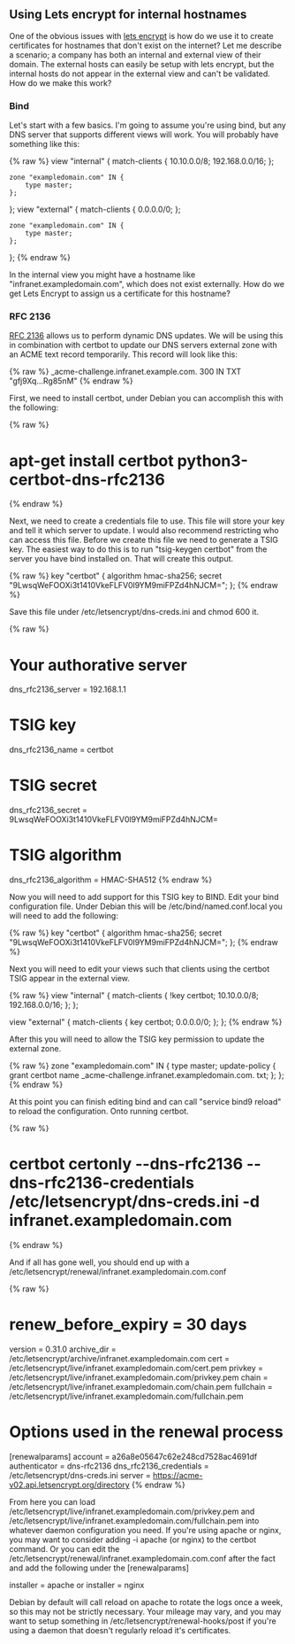 ## Using Lets encrypt for internal hostnames

One of the obvious issues with [lets encrypt](https://letsencrypt.org/) is how do we use it to create certificates for hostnames that don't exist on the internet?  Let me describe a scenario; a company has both an internal and external view of their
domain. The external hosts can easily be setup with lets encrypt, but the internal hosts do not appear in the external view and can't be validated. How do we make this work?  

### Bind

Let's start with a few basics. I'm going to assume you're using bind, but any DNS server that supports different views will work. You will probably have something like this:

{% raw %}
view "internal" {
	match-clients { 
		10.10.0.0/8;
		192.168.0.0/16;
	};

	zone "exampledomain.com" IN {
		type master;
	};
};
view "external" {
	match-clients {
		0.0.0.0/0;
	};

	zone "exampledomain.com" IN {
		type master;
	};
};
{% endraw %}

In the internal view you might have a hostname like "infranet.exampledomain.com", which does not exist externally. How do we get Lets Encrypt to assign us a certificate for this hostname?

### RFC 2136

[RFC 2136](https://en.wikipedia.org/wiki/Dynamic_DNS) allows us to perform dynamic DNS updates. We will be using this in combination with certbot to update our DNS servers external zone with an ACME text record temporarily. 
This record will look like this:

{% raw %}
_acme-challenge.infranet.example.com. 300 IN TXT "gfj9Xq...Rg85nM"
{% endraw %}

First, we need to install certbot, under Debian you can accomplish this with the following:

{% raw %}
# apt-get install certbot python3-certbot-dns-rfc2136
{% endraw %}

Next, we need to create a credentials file to use. This file will store your key and tell it which server to update. I would also recommend restricting who can access this file. Before we create this file we need
to generate a TSIG key. The easiest way to do this is to run "tsig-keygen certbot" from the server you have bind installed on. That will create this output.

{% raw %}
key "certbot" {
	algorithm hmac-sha256;
	secret "9LwsqWeFOOXi3t1410VkeFLFV0l9YM9miFPZd4hNJCM=";
};
{% endraw %}

Save this file under /etc/letsencrypt/dns-creds.ini and chmod 600 it.

{% raw %}
# Your authorative server
dns_rfc2136_server = 192.168.1.1
# TSIG key
dns_rfc2136_name = certbot
# TSIG secret
dns_rfc2136_secret = 9LwsqWeFOOXi3t1410VkeFLFV0l9YM9miFPZd4hNJCM=
# TSIG algorithm
dns_rfc2136_algorithm = HMAC-SHA512
{% endraw %}

Now you will need to add support for this TSIG key to BIND. Edit your bind configuration file. Under Debian this will be /etc/bind/named.conf.local you will need to add the following:

{% raw %}
key "certbot" {
        algorithm hmac-sha256;
        secret "9LwsqWeFOOXi3t1410VkeFLFV0l9YM9miFPZd4hNJCM=";
};
{% endraw %}

Next you will need to edit your views such that clients using the certbot TSIG appear in the external view.

{% raw %}
view "internal" {
        match-clients {
		!key certbot;
                10.10.0.0/8;
                192.168.0.0/16;
        };
};

view "external" {
        match-clients {
		key certbot;
                0.0.0.0/0;
        };
};
{% endraw %}

After this you will need to allow the TSIG key permission to update the external zone. 

{% raw %}
        zone "exampledomain.com" IN {
                type master;
		update-policy {
			grant certbot name _acme-challenge.infranet.exampledomain.com. txt;
		};
        };
{% endraw %}


At this point you can finish editing bind and can call "service bind9 reload" to reload the configuration. Onto running certbot.

{% raw %}
# certbot certonly --dns-rfc2136 --dns-rfc2136-credentials /etc/letsencrypt/dns-creds.ini -d infranet.exampledomain.com
{% endraw %}

And if all has gone well, you should end up with a /etc/letsencrypt/renewal/infranet.exampledomain.com.conf

{% raw %}
# renew_before_expiry = 30 days
version = 0.31.0
archive_dir = /etc/letsencrypt/archive/infranet.exampledomain.com
cert = /etc/letsencrypt/live/infranet.exampledomain.com/cert.pem
privkey = /etc/letsencrypt/live/infranet.exampledomain.com/privkey.pem
chain = /etc/letsencrypt/live/infranet.exampledomain.com/chain.pem
fullchain = /etc/letsencrypt/live/infranet.exampledomain.com/fullchain.pem

# Options used in the renewal process
[renewalparams]
account = a26a8e05647c62e248cd7528ac4691df
authenticator = dns-rfc2136
dns_rfc2136_credentials = /etc/letsencrypt/dns-creds.ini
server = https://acme-v02.api.letsencrypt.org/directory
{% endraw %}

From here you can load /etc/letsencrypt/live/infranet.exampledomain.com/privkey.pem and /etc/letsencrypt/live/infranet.exampledomain.com/fullchain.pem into whatever daemon configuration you need. If you're using apache or nginx, 
you may want to consider adding -i apache (or nginx) to the certbot command. Or you can edit the /etc/letsencrypt/renewal/infranet.exampledomain.com.conf after the fact and add the following under the [renewalparams]

installer = apache
or
installer = nginx

Debian by default will call reload on apache to rotate the logs once a week, so this may not be strictly necessary. Your mileage may vary, and you may want to setup something in /etc/letsencrypt/renewal-hooks/post if
you're using a daemon that doesn't regularly reload it's certificates.

